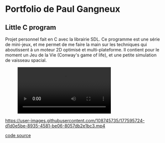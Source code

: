# Portfolio de Paul Gangneux

## Little C program

Projet personnel fait en C avec la librairie SDL. Ce programme est une série de mini-jeux, et me permet de me faire la main sur les techniques qui aboutissent à un moteur 2D optimisé et multi-plateforme.
Il contient pour le moment un Jeu de la Vie (Conway's game of life), et une petite simulation de vaisseau spacial.

<figure class="video_container">
  <video controls="true" allowfullscreen="true">
    <source src="vids/gameoflife.mp4" type="video/mp4">
  </video>
</figure>

https://user-images.githubusercontent.com/108745735/177595724-d1d0e5be-8935-4581-be06-8057db2e1bc3.mp4



[code source](https://github.com/paul-gangneux/little-c-program)
